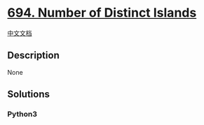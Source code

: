 # [694. Number of Distinct Islands](https://leetcode.com/problems/number-of-distinct-islands)

[中文文档](/leetcode/0600-0699/0694.Number%20of%20Distinct%20Islands/README.md)

## Description

None

## Solutions

<!-- tabs:start -->

### **Python3**

```python

```

<!-- tabs:end -->
